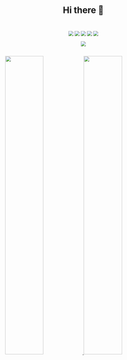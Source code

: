 <h1 align="center">
  <b>Hi there 👋</b>
</h1>

<br>

<p>
<div align="center">
  <img src="https://img.shields.io/badge/-HTML-c58545?style=for-the-badge&logo=html5&logoColor=c58545&labelColor=282828">
  <img src="https://img.shields.io/badge/-CSS-d1a01f?style=for-the-badge&logo=css3&logoColor=d1a01f&labelColor=282828">
  <img src="https://img.shields.io/badge/-JavaScript-98b982?style=for-the-badge&logo=javascript&logoColor=98b982&labelColor=282828">
  <img src="https://img.shields.io/badge/-React-82b3b9?style=for-the-badge&logo=react&logoColor=82b3b9&labelColor=282828">
  <img src="https://img.shields.io/badge/-Styled Components-a382b9?style=for-the-badge&logo=styledcomponents&logoColor=a382b9&labelColor=282828">
</div>
</p>

<div align="center">
  <a href="https://open.spotify.com/user/31t6iychrmj7s7unm4rluh6jbzii">
    <img src="https://readme-spotify-tingz.vercel.app/api/now-playing">
  </a>
</div>


<br/>
<p align="left">
  <a href="https://abhigyantrips.dev/">
  <img width="49.5%" src="https://github-readme-stats.vercel.app/api?username=ghdwl&show_icons=true&theme=gruvbox&hide_border=true" />
    <img width="49.5%" src="https://github-readme-streak-stats.herokuapp.com/?user=ghdwl&theme=gruvbox&hide_border=true" />
  </a>
</p>
<br>

